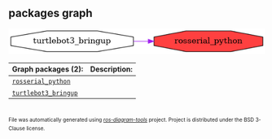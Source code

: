<!--
File was automatically generated using 'ros-diagram-tools' project.
Project is distributed under the BSD 3-Clause license.
-->

## packages graph

[![rosserial_python](rosserial_python.png "rosserial_python")](rosserial_python.png)

| Graph packages (2): | Description: |
| ----------------------------------- | ------------ |
| [`rosserial_python`](rosserial_python.html) |  |
| [`turtlebot3_bringup`](turtlebot3_bringup.html) |  |


</br>
<font size="1">
File was automatically generated using <a href="https://github.com/anetczuk/ros-diagram-tools"><i>ros-diagram-tools</i></a> project.
Project is distributed under the BSD 3-Clause license.
</font>
